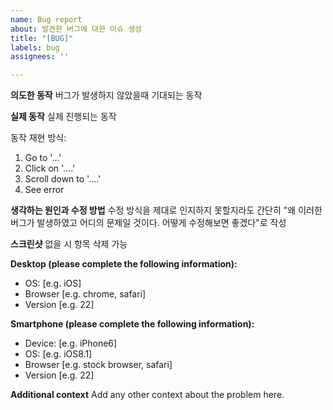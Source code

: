 ```yaml
---
name: Bug report
about: 발견한 버그에 대한 이슈 생성
title: "[BUG]"
labels: bug
assignees: ''

---
```


**의도한 동작**
버그가 발생하지 않았을때 기대되는 동작

**실제 동작**
실제 진행되는 동작

동작 재현 방식:
1. Go to '...'
2. Click on '....'
3. Scroll down to '....'
4. See error

**생각하는 원인과 수정 방법**
수정 방식을 제대로 인지하지 못할지라도 간단히 "왜 이러한 버그가 발생하였고 어디의 문제일 것이다. 어떻게 수정해보면 좋겠다"로 작성 

**스크린샷**
없을 시 항목 삭제 가능

**Desktop (please complete the following information):**
 - OS: [e.g. iOS]
 - Browser [e.g. chrome, safari]
 - Version [e.g. 22]

**Smartphone (please complete the following information):**
 - Device: [e.g. iPhone6]
 - OS: [e.g. iOS8.1]
 - Browser [e.g. stock browser, safari]
 - Version [e.g. 22]

**Additional context**
Add any other context about the problem here.
